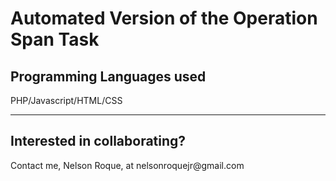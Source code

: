 <h1>Automated Version of the Operation Span Task</h1>
<h2>Programming Languages used</h2>
PHP/Javascript/HTML/CSS
<hr>
<h2>Interested in collaborating?</h2>
Contact me, Nelson Roque, at nelsonroquejr@gmail.com
